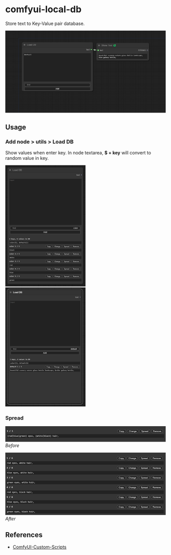 # comfyui-local-db

Store text to Key-Value pair database. 

![image-1](./images/workflow.png)

## Usage

### Add node > utils > Load DB

Show values when enter key. In node textarea, **$ + key** will convert to random value in key.

<p>
  <img src="./images/color.png" width="50%" title="color.png">
  <img src="./images/default.png" width="50%" title="default.png">
</p>

### Spread

<p>
  <img src="./images/before_spread.png" width="100%" title="before spread">
  <em>Before</em>
</p>

<p>
  <img src="./images/after_spread.png" width="100%" title="after spread">
  <em>After</em>
</p>

## References

- [ComfyUI-Custom-Scripts](https://github.com/pythongosssss/ComfyUI-Custom-Scripts)